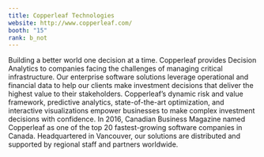 ```yaml
---
title: Copperleaf Technologies
website: http://www.copperleaf.com/
booth: "15"
rank: b_not
---
```


Building a better world one decision at a time.
Copperleaf provides Decision Analytics to companies facing the challenges of managing critical infrastructure. Our enterprise software solutions leverage operational and financial data to help our clients make investment decisions that deliver the highest value to their stakeholders. Copperleaf’s dynamic risk and value framework, predictive analytics, state-of-the-art optimization, and interactive visualizations empower businesses to make complex investment decisions with confidence. In 2016, Canadian Business Magazine named Copperleaf as one of the top 20 fastest-growing software companies in Canada. Headquartered in Vancouver, our solutions are distributed and supported by regional staff and partners worldwide.
